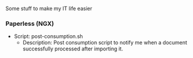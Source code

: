 Some stuff to make my IT life easier

### Paperless (NGX)
* Script: post-consumption.sh
  * Description: Post consumption script to notify me when a document successfully processed after importing it.
